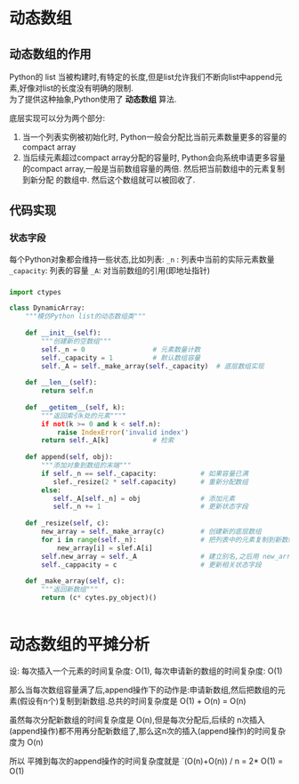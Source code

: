 # 动态数组
## 动态数组的作用
Python的 list 当被构建时,有特定的长度,但是list允许我们不断向list中append元素,好像对list的长度没有明确的限制.  
为了提供这种抽象,Python使用了 **动态数组** 算法.

底层实现可以分为两个部分:
1. 当一个列表实例被初始化时, Python一般会分配比当前元素数量更多的容量的compact array
2. 当后续元素超过compact array分配的容量时, Python会向系统申请更多容量的compact array,一般是当前数组容量的两倍. 然后把当前数组中的元素复制到新分配
的数组中. 然后这个数组就可以被回收了.

## 代码实现
### 状态字段
每个Python对象都会维持一些状态,比如列表:
`_n` : 列表中当前的实际元素数量
`_capacity`: 列表的容量
`_A`: 对当前数组的引用(即地址指针)
###
```python
import ctypes

class DynamicArray:
    """模仿Python list的动态数组类"""
    
    def __init__(self):
        """创建新的空数组"""
        self._n = 0                 # 元素数量计数
        self._capacity = 1          # 默认数组容量
        self._A = self._make_array(self._capacity)  # 底层数组实现
        
    def __len__(self):
        return self.n
     
    def __getitem__(self, k):
        """返回索引k处的元素""""
        if not(k >= 0 and k < self.n):
            raise IndexError('invalid index')
        return self._A[k]           # 检索
        
    def append(self, obj):
        """添加对象到数组的末端"""
        if self._n == self._capacity:           # 如果容量已满
           slef._resize(2 * self.capacity)      # 重新分配数组
        else:
           self._A[self._n] = obj               # 添加元素
           self._n += 1                         # 更新状态字段
    
    def _resize(self, c):
        new_array = self._make_array(c)         # 创建新的底层数组
        for i in range(self._n):                # 把列表中的元素复制到新数组中
            new_array[i] = slef.A[i]
        self.new_array = self._A                # 建立别名,之后用 new_array来支持列表
        self._cappacity = c                     # 更新相关状态字段
        
    def _make_array(self, c):
        """返回新数组"""
        return (c* cytes.py_object)()
           
  ```

# 动态数组的平摊分析
设:
每次插入一个元素的时间复杂度: O(1), 
每次申请新的数组的时间复杂度: O(1)

那么当每次数组容量满了后,append操作下的动作是:申请新数组,然后把数组的元素(假设有n个)复制到新数组.总共的时间复杂度是 O(1) + O(n) = O(n)

虽然每次分配新数组的时间复杂度是 O(n),但是每次分配后,后续的 n次插入(append操作)都不用再分配新数组了,那么这n次的插入(append操作)的时间复杂度为 O(n)

所以 平摊到每次的append操作的时间复杂度就是 `(O(n)+O(n)) / n = 2* O(1) = O(1)



